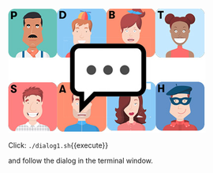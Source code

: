 ![](../../assets/yellow-belt-devops-dojo/post-incident-practices/team-chat.jpg)

Click: `./dialog1.sh`{{execute}}

and follow the dialog in the terminal window.
